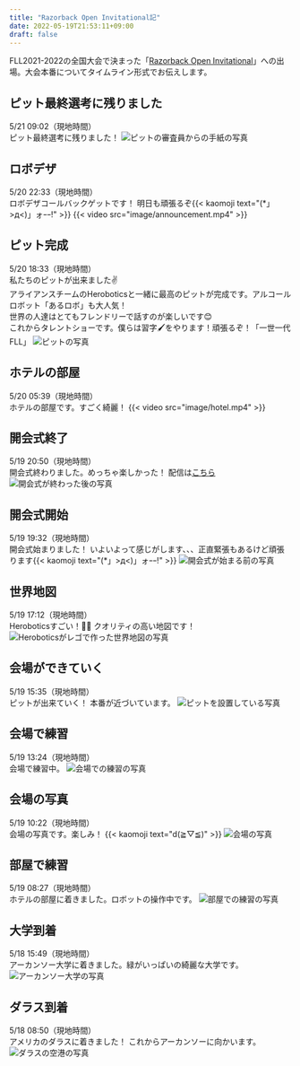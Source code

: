 ```yaml
---
title: "Razorback Open Invitational記"
date: 2022-05-19T21:53:11+09:00
draft: false
---
```


FLL2021-2022の全国大会で決まった「[Razorback Open Invitational](https://fllrazorback.com)」への出場。大会本番についてタイムライン形式でお伝えします。

## ピット最終選考に残りました
5/21 09:02（現地時間）  
ピット最終選考に残りました！
![ピットの審査員からの手紙の写真](image/pit_judge.jpeg)

## ロボデザ
5/20 22:33（現地時間）  
ロボデザコールバックゲットです！ 明日も頑張るぞ{{< kaomoji text="(*」>д<)」ォｰｰ!" >}}
{{< video src="image/announcement.mp4" >}}

## ピット完成
5/20 18:33（現地時間）  
私たちのピットが出来ました✌️  
アライアンスチームのHeroboticsと一緒に最高のピットが完成です。アルコールロボット「あるロボ」も大人気！  
世界の人達はとてもフレンドリーで話すのが楽しいです😊  
これからタレントショーです。僕らは習字🖌をやります！頑張るぞ！「一世一代FLL」
![ピットの写真](image/pit.jpeg)

## ホテルの部屋
5/20 05:39（現地時間）  
ホテルの部屋です。すごく綺麗！
{{< video src="image/hotel.mp4" >}}

## 開会式終了
5/19 20:50（現地時間）  
開会式終わりました。めっちゃ楽しかった！ 配信は[こちら](https://www.twitch.tv/videos/1488556366)
![開会式が終わった後の写真](image/opening_ceremony2.jpeg)

## 開会式開始
5/19 19:32（現地時間）  
開会式始まりました！ いよいよって感じがします、、、正直緊張もあるけど頑張ります{{< kaomoji text="(*」>д<)」ォｰｰ!" >}}
![開会式が始まる前の写真](image/opening_ceremony1.jpeg)

## 世界地図
5/19 17:12（現地時間）  
Heroboticsすごい！👏🏻 クオリティの高い地図です！
![Heroboticsがレゴで作った世界地図の写真](image/lego_map.jpeg)

## 会場ができていく
5/19 15:35（現地時間）  
ピットが出来ていく！ 本番が近づいています。
![ピットを設置している写真](image/meeting_place2.jpeg)

## 会場で練習
5/19 13:24（現地時間）  
会場で練習中。
![会場での練習の写真](image/practice_in_meeting_place.jpeg)

## 会場の写真
5/19 10:22（現地時間）  
会場の写真です。楽しみ！ {{< kaomoji text="d(≧▽≦)" >}}
![会場の写真](image/meeting_place1.jpeg)

## 部屋で練習
5/19 08:27（現地時間）  
ホテルの部屋に着きました。ロボットの操作中です。
![部屋での練習の写真](image/practice_in_room.jpeg)

## 大学到着
5/18 15:49（現地時間）  
アーカンソー大学に着きました。緑がいっぱいの綺麗な大学です。
![アーカンソー大学の写真](image/univ.jpeg)

## ダラス到着
5/18 08:50（現地時間）  
アメリカのダラスに着きました！ これからアーカンソーに向かいます。
![ダラスの空港の写真](image/dallas.jpeg)